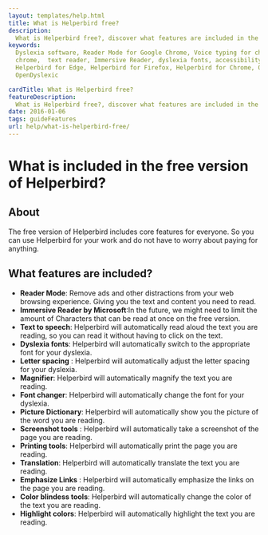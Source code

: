 ```yaml
---
layout: templates/help.html
title: What is Helperbird free?
description:
  What is Helperbird free?, discover what features are included in the free version of Helperbird.
keywords:
  Dyslexia software, Reader Mode for Google Chrome, Voice typing for chrome, Text to speech for
  chrome,  text reader, Immersive Reader, dyslexia fonts, accessibility software, dyslexia software,
  Helperbird for Edge, Helperbird for Firefox, Helperbird for Chrome, Opendyslexic for Chrome,
  OpenDyslexic

cardTitle: What is Helperbird free?
featureDescription:
  What is Helperbird free?, discover what features are included in the free version of Helperbird.
date: 2016-01-06
tags: guideFeatures
url: help/what-is-helperbird-free/
---
```


# What is included in the free version of Helperbird?

## About

The free version of Helperbird includes core features for everyone. So you can use Helperbird for
your work and do not have to worry about paying for anything.

## What features are included?

- **Reader Mode**: Remove ads and other distractions from your web browsing experience. Giving you
  the text and content you need to read.
- **Immersive Reader by Microsoft**:In the future, we might need to limit the amount of Characters
  that can be read at once on the free version.
- **Text to speech**: Helperbird will automatically read aloud the text you are reading, so you can
  read it without having to click on the text.
- **Dyslexia fonts**: Helperbird will automatically switch to the appropriate font for your
  dyslexia.
- **Letter spacing** : Helperbird will automatically adjust the letter spacing for your dyslexia.
- **Magnifier**: Helperbird will automatically magnify the text you are reading.
- **Font changer**: Helperbird will automatically change the font for your dyslexia.
- **Picture Dictionary**: Helperbird will automatically show you the picture of the word you are
  reading.
- **Screenshot tools** : Helperbird will automatically take a screenshot of the page you are
  reading.
- **Printing tools**: Helperbird will automatically print the page you are reading.
- **Translation**: Helperbird will automatically translate the text you are reading.
- **Emphasize Links** : Helperbird will automatically emphasize the links on the page you are
  reading.
- **Color blindess tools**: Helperbird will automatically change the color of the text you are
  reading.
- **Highlight colors**: Helperbird will automatically highlight the text you are reading.
